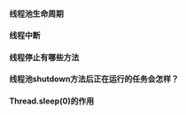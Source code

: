 #### 线程池生命周期

#### 线程中断

#### 线程停止有哪些方法

#### 线程池shutdown方法后正在运行的任务会怎样？

#### Thread.sleep(0)的作用




